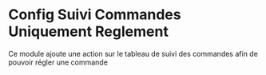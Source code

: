 # Config Suivi Commandes Uniquement Reglement

Ce module ajoute une action sur le tableau de suivi des commandes afin de pouvoir régler une commande
